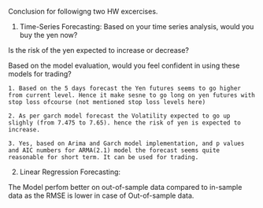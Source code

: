 Conclusion for followigng two HW excercises. 

1) Time-Series Forecasting: 
Based on your time series analysis, would you buy the yen now?

Is the risk of the yen expected to increase or decrease?

Based on the model evaluation, would you feel confident in using these models for trading?

    1. Based on the 5 days forecast the Yen futures seems to go higher from current level. Hence it make sesne to go long on yen futures with stop loss ofcourse (not mentioned stop loss levels here)

    2. As per garch model forecast the Volatility expected to go up slighly (from 7.475 to 7.65). hence the risk of yen is expected to increase.

	3. Yes, based on Arima and Garch model implementation, and p values and AIC numbers for ARMA(2.1) model the forecast seems quite reasonable for short term. It can be used for trading.


2) Linear Regression Forecasting: 

The Model perfom better on out-of-sample data compared to in-sample data as the RMSE is lower in case of Out-of-sample data. 
